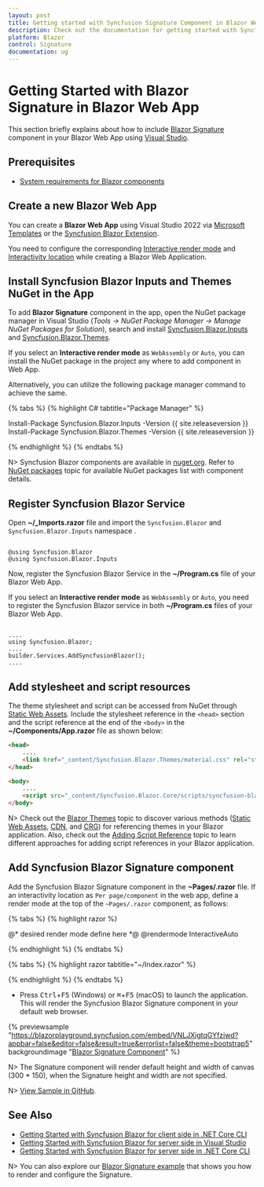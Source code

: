 ```yaml
---
layout: post
title: Getting started with Syncfusion Signature Component in Blazor Web App
description: Check out the documentation for getting started with Syncfusion Blazor Signature Components in Blazor Web App.
platform: Blazor
control: Signature
documentation: ug
---
```


# Getting Started with Blazor Signature in Blazor Web App

This section briefly explains about how to include [Blazor Signature](https://www.syncfusion.com/blazor-components/blazor-signature) component in your Blazor Web App using [Visual Studio](https://visualstudio.microsoft.com/vs/).

## Prerequisites

* [System requirements for Blazor components](https://blazor.syncfusion.com/documentation/system-requirements)

## Create a new Blazor Web App

You can create a **Blazor Web App** using Visual Studio 2022 via [Microsoft Templates](https://learn.microsoft.com/en-us/aspnet/core/blazor/tooling?view=aspnetcore-8.0) or the [Syncfusion Blazor Extension](https://blazor.syncfusion.com/documentation/visual-studio-integration/template-studio).

You need to configure the corresponding [Interactive render mode](https://learn.microsoft.com/en-us/aspnet/core/blazor/components/render-modes?view=aspnetcore-8.0#render-modes) and [Interactivity location](https://learn.microsoft.com/en-us/aspnet/core/blazor/tooling?view=aspnetcore-8.0&pivots=windows) while creating a Blazor Web Application.

## Install Syncfusion Blazor Inputs and Themes NuGet in the App

To add **Blazor Signature** component in the app, open the NuGet package manager in Visual Studio (*Tools → NuGet Package Manager → Manage NuGet Packages for Solution*), search and install [Syncfusion.Blazor.Inputs](https://www.nuget.org/packages/Syncfusion.Blazor.Inputs/) and [Syncfusion.Blazor.Themes](https://www.nuget.org/packages/Syncfusion.Blazor.Themes/).

If you select an **Interactive render mode** as `WebAssembly` or `Auto`, you can install the NuGet package in the project any where to add component in Web App.

Alternatively, you can utilize the following package manager command to achieve the same.

{% tabs %}
{% highlight C# tabtitle="Package Manager" %}

Install-Package Syncfusion.Blazor.Inputs -Version {{ site.releaseversion }}
Install-Package Syncfusion.Blazor.Themes -Version {{ site.releaseversion }}

{% endhighlight %}
{% endtabs %}

N> Syncfusion Blazor components are available in [nuget.org](https://www.nuget.org/packages?q=syncfusion.blazor). Refer to [NuGet packages](https://blazor.syncfusion.com/documentation/nuget-packages) topic for available NuGet packages list with component details.

## Register Syncfusion Blazor Service

Open **~/_Imports.razor** file and import the `Syncfusion.Blazor` and `Syncfusion.Blazor.Inputs` namespace .

```cshtml

@using Syncfusion.Blazor
@using Syncfusion.Blazor.Inputs

```

Now, register the Syncfusion Blazor Service in the **~/Program.cs** file of your Blazor Web App.

If you select an **Interactive render mode** as `WebAssembly` or `Auto`, you need to register the Syncfusion Blazor service in both **~/Program.cs** files of your Blazor Web App.

```cshtml

....
using Syncfusion.Blazor;
....
builder.Services.AddSyncfusionBlazor();
....

```

## Add stylesheet and script resources

The theme stylesheet and script can be accessed from NuGet through [Static Web Assets](https://blazor.syncfusion.com/documentation/appearance/themes#static-web-assets). Include the stylesheet reference in the `<head>` section and the script reference at the end of the `<body>` in the **~/Components/App.razor** file as shown below:

```html
<head>
    ....
    <link href="_content/Syncfusion.Blazor.Themes/material.css" rel="stylesheet" />
</head>

<body>
    ....
    <script src="_content/Syncfusion.Blazor.Core/scripts/syncfusion-blazor.min.js" type="text/javascript"></script>
</body>
```

N> Check out the [Blazor Themes](https://blazor.syncfusion.com/documentation/appearance/themes) topic to discover various methods ([Static Web Assets](https://blazor.syncfusion.com/documentation/appearance/themes#static-web-assets), [CDN](https://blazor.syncfusion.com/documentation/appearance/themes#cdn-reference), and [CRG](https://blazor.syncfusion.com/documentation/common/custom-resource-generator)) for referencing themes in your Blazor application. Also, check out the [Adding Script Reference](https://blazor.syncfusion.com/documentation/common/adding-script-references) topic to learn different approaches for adding script references in your Blazor application.

## Add Syncfusion Blazor Signature component

Add the Syncfusion Blazor Signature component in the **~Pages/.razor** file. If an interactivity location as `Per page/component` in the web app, define a render mode at the top of the `~Pages/.razor` component, as follows:

{% tabs %}
{% highlight razor %}

@* desired render mode define here *@
@rendermode InteractiveAuto

{% endhighlight %}
{% endtabs %}

{% tabs %}
{% highlight razor tabtitle="~/Index.razor" %}

<SfSignature></SfSignature>

{% endhighlight %}
{% endtabs %}

* Press <kbd>Ctrl</kbd>+<kbd>F5</kbd> (Windows) or <kbd>⌘</kbd>+<kbd>F5</kbd> (macOS) to launch the application. This will render the Syncfusion Blazor Signature component in your default web browser.

{% previewsample "https://blazorplayground.syncfusion.com/embed/VNLJXigtqGYfziwd?appbar=false&editor=false&result=true&errorlist=false&theme=bootstrap5" backgroundimage "[Blazor Signature Component](./images/blazor-Signature-component.png)" %}

N> The Signature component will render default height and width of canvas (300 * 150), when the Signature height and width are not specified.

N> [View Sample in GitHub](https://github.com/SyncfusionExamples/Blazor-Getting-Started-Examples/tree/main/Signature/BlazorWebApp).

## See Also

* [Getting Started with Syncfusion Blazor for client side in .NET Core CLI](https://blazor.syncfusion.com/documentation/getting-started/blazor-webassembly-dotnet-cli)
* [Getting Started with Syncfusion Blazor for server side in Visual Studio](https://blazor.syncfusion.com/documentation/getting-started/blazor-server-side-visual-studio)
* [Getting Started with Syncfusion Blazor for server side in .NET Core CLI](https://blazor.syncfusion.com/documentation/getting-started/blazor-server-side-dotnet-cli)

N> You can also explore our [Blazor Signature example](https://blazor.syncfusion.com/demos/signature/default-functionalities?theme=bootstrap5) that shows you how to render and configure the Signature.